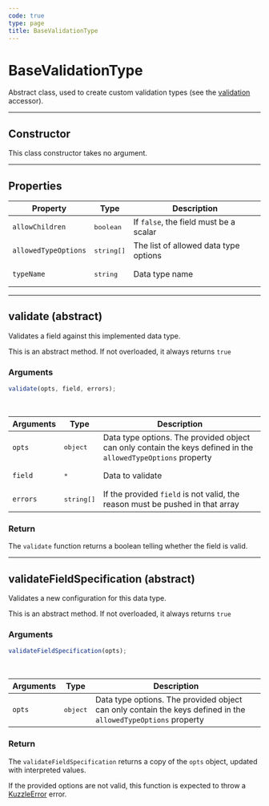 ```yaml
---
code: true
type: page
title: BaseValidationType
---
```


# BaseValidationType



Abstract class, used to create custom validation types (see the [validation](/core/2/plugins/plugin-context/accessors/validation) accessor).

---

## Constructor

This class constructor takes no argument.

---

## Properties

| Property             | Type                | Description                            |
| -------------------- | ------------------- | -------------------------------------- |
| `allowChildren`      | <pre>boolean</pre>  | If `false`, the field must be a scalar |
| `allowedTypeOptions` | <pre>string[]</pre> | The list of allowed data type options  |
| `typeName`           | <pre>string</pre>   | Data type name                         |

---

## validate (abstract)

Validates a field against this implemented data type.

This is an abstract method. If not overloaded, it always returns `true`

### Arguments

```js
validate(opts, field, errors);
```

<br/>

| Arguments | Type                | Description                                                                                                   |
| --------- | ------------------- | ------------------------------------------------------------------------------------------------------------- |
| `opts`    | <pre>object</pre>   | Data type options. The provided object can only contain the keys defined in the `allowedTypeOptions` property |
| `field`   | <pre>\*</pre>       | Data to validate                                                                                              |
| `errors`  | <pre>string[]</pre> | If the provided `field` is not valid, the reason must be pushed in that array                                 |

### Return

The `validate` function returns a boolean telling whether the field is valid.

---

## validateFieldSpecification (abstract)

Validates a new configuration for this data type.

This is an abstract method. If not overloaded, it always returns `true`

### Arguments

```js
validateFieldSpecification(opts);
```

<br/>

| Arguments | Type              | Description                                                                                                   |
| --------- | ----------------- | ------------------------------------------------------------------------------------------------------------- |
| `opts`    | <pre>object</pre> | Data type options. The provided object can only contain the keys defined in the `allowedTypeOptions` property |

### Return

The `validateFieldSpecification` returns a copy of the `opts` object, updated with interpreted values.

If the provided options are not valid, this function is expected to throw a [KuzzleError](/core/2/plugins/plugin-context/errors) error.
